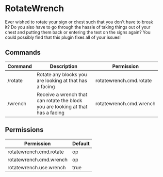 # RotateWrench
Ever wished to rotate your sign or chest such that you don't have to break it? Do you also have to go through the hassle of taking things out of your chest and putting them back or entering the text on the signs again? You could possibly find that this plugin fixes all of your issues! 

## Commands
| Command     | Description | Permission  |
| ----------- | ----------- | ----------- |
| /rotate     | Rotate any blocks you are looking at that has a facing | rotatewrench.cmd.rotate |
| /wrench     | Receive a wrench that can rotate the block you are looking at that has a facing | rotatewrench.cmd.wrench |

## Permissions
| Permission  | Default     |
| ----------- | ----------- |
| rotatewrench.cmd.rotate | op |
| rotatewrench.cmd.wrench | op |
| rotatewrench.use.wrench | true |